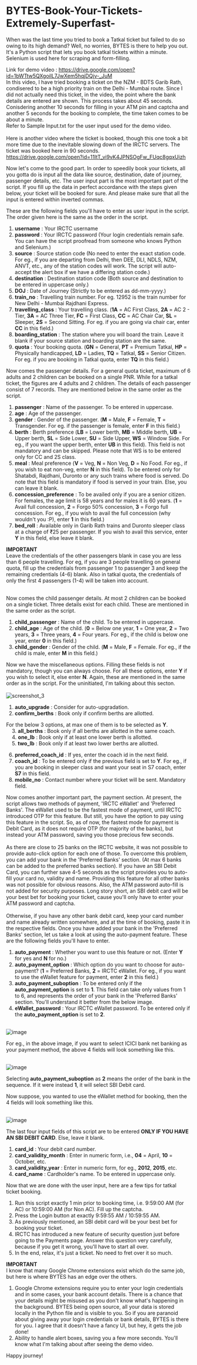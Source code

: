 # BYTES-Book-Your-Tickets-Extremely-Superfast-

When was the last time you tried to book a Tatkal ticket but failed to do so owing to its high demand? Well, no worries, BYTES is there to help you out. It's a Python script that lets you book tatkal tickets within a minute. Selenium is used here for scraping and form-filling. 

Link for demo video : https://drive.google.com/open?id=1bWTtw5QXgoilL7JwXem5hqjDQjv-_JuM <br />
In this video, I have tried booking a ticket on the NZM - BDTS Garib Rath, condisered to be a high priority train on the Delhi - Mumbai route. Since I did not actually need this ticket, in the video, the point where the bank details are entered are shown. This process takes about 45 seconds. Conisdering another 10 seconds for filling in your ATM pin and captcha and another 5 seconds for the booking to complete, the time taken comes to be about a minute. <br />
Refer to Sample Input.txt for the user input used for the demo video. <br /><br />
Here is another video where the ticket is booked, though this one took a bit more time due to the inevitable slowing down of the IRCTC servers. The ticket was booked here in 90 seconds.<br />
https://drive.google.com/open?id=11ItT_vi9vK4JPNSOgFw_FUqc8gqxUizh

Now let's come to the good part. In order to speedily book your tickets, all you gotta do is input all the data like source, destination, date of journey, passenger details, etc. The user input part is the most important part of the script. If you fill up the data in perfect accordance with the steps given below, your ticket will be booked for sure. And please make sure that all the input is entered within inverted commas. 

These are the following fields you'll have to enter as user input in the script. The order given here is the same as the order in the script.

1. **username** : Your IRCTC username
2. **password** : Your IRCTC password (Your login credentials remain safe. You can have the script proofread from someone who knows                       Python and Selenium.)
3. **source** : Source station code (No need to enter the exact station code. For eg., if you are departing from Delhi, then DEE, DLI,                   NDLS, NZM, ANVT, etc., any of the station codes will work. The script will auto-accept the alert box if we have a                       differing station code.)
4. **destination** : Destination station code (Both source and destination to be entered in uppercase only.)
5. **DOJ** : Date of Journey (Strictly to be entered as dd-mm-yyyy.)
6. **train_no** : Travelling train number. For eg. 12952 is the train number for New Delhi - Mumbai Rajdhani Express.
7. **travelling_class** : Your travelling class. (**1A** = AC First Class, **2A** = AC 2 - Tier, **3A** = AC Three Tier, **FC** = First                           Class, **CC** = AC Chair Car, **SL** = Sleeper, **2S** = Second Sitting. For eg. if you are going via chair                             car, enter **CC** in this field.)
8. **boarding_station** : The station where you will board the train. Leave it blank if your source station and boarding station are the                           same.
9. **quota** : Your booking quota. (**GN** = General, **PT** = Premium Tatkal, **HP** = Physically handicapped, **LD** = Ladies, **TQ**                = Tatkal, **SS** = Senior Citizen. For eg. if you are booking in Tatkal quota, enter **TQ** in this field.)

Now comes the passenger details. For a general quota ticket, maximum of 6 adults and 2 children can be booked on a single PNR. While for a tatkal ticket, the figures are 4 adults and 2 children. The details of each passenger consist of 7 records. They are mentioned below in the same order as the script.

1. **passenger** : Name of the passenger. To be entered in uppercase.
2. **age** : Age of the passenger.
3. **gender** : Gender of the passenger. (**M** = Male, **F** = Female, **T** = Transgender. For eg. if the passenger is female, enter                   **F** in this field.)
4. **berth** : Berth preference (**LB** = Lower berth, **MB** = Middle berth, **UB** = Upper berth, **SL** = Side Lower, **SU** = Side                  Upper, **WS** = Window Side. For eg., if you want the upper berth, enter **UB** in this field). This field is not                        mandatory and can be skipped. Please note that WS is to be entered only for CC and 2S class.
5. **meal** : Meal preference (**V** = Veg, **N** = Non Veg, **D** = No Food. For eg., if you wish to eat non-veg, enter **N** in this                 field). To be entered only for Shatabdi, Rajdhani, Duronto or any such trains where food is served. Do note that this                   field is mandatory if food is served in your train. Else, you can leave it blank.
6. **concession_preference** : To be availed only if you are a senior citizen. For females, the age limit is 58 years and for males it                                  is 60 years. (**1** = Avail full concession, **2** = Forgo 50% concession, **3** = Forgo full concession.                                For eg., if you wish to avail the full concession (why wouldn't you :P), enter **1** in this field.)
7. **bed_roll** : Available only in Garib Rath trains and Duronto sleeper class at a charge of ₹25 per passenger. If you wish to avail                     this service, enter **Y** in this field, else leave it blank.

**IMPORTANT** <br />
Leave the credentials of the other passengers blank in case you are less than 6 people travelling. For eg, if you are 3 people travelling on general quota, fill up the credentials from passenger 1 to passenger 3 and keep the remaining credentials (4-6) blank.
Also in tatkal quota, the credentials of only the first 4 passengers (1-4) will be taken into account. <br /><br />

Now comes the child passenger details. At most 2 children can be booked on a single ticket. Three details exist for each child. These are mentioned in the same order as the script.
1. **child_passenger** : Name of the child. To be entered in uppercase.
2. **child_age** : Age of the child. (**0** = Below one year, **1** = One year, **2** = Two years, **3** = Three years, **4** = Four                        years. For eg., if the child is below one year, enter **0** in this field.)
3. **child_gender** : Gender of the child. (**M** = Male, **F** = Female. For eg., if the child is male, enter **M** in this field.)

Now we have the miscellaneous options. Filling these fields is not mandatory, though you can always choose. For all these options, enter **Y** if you wish to select it, else enter **N**. Again, these are mentioned in the same order as in the script. For the uninitiated, I'm talking about this secton. <br /><br />
![screenshot_3](https://user-images.githubusercontent.com/29803330/35811911-a6597d56-0ab5-11e8-9d0d-eeb64b7ccd66.jpg) <br />

1. **auto_upgrade** : Consider for auto-upgradation.
2. **confirm_berths** : Book only if confirm berths are allotted.

For the below 3 options, at max one of them is to be selected as **Y**. <br />
&nbsp; &nbsp; 3. **all_berths** : Book only if all berths are allotted in the same coach. <br />
&nbsp; &nbsp; 4. **one_lb** : Book only if at least one lower berth is allotted. <br />
&nbsp; &nbsp; 5. **two_lb** : Book only if at least two lower berths are allotted. <br />

6. **preferred_coach_id** : If yes, enter the coach id in the next field.
7. **coach_id** : To be entered only if the previous field is set to **Y**. For eg., if you are booking in sleeper class and want your                     seat in S7 coach, enter **S7** in this field.
8. **mobile_no** : Contact number where your ticket will be sent. Mandatory field.

Now comes another important part, the payment section. At present, the script allows two methods of payment, 'IRCTC eWallet' and 'Preferred Banks'. The eWallet used to be the fastest mode of payment, until IRCTC introduced OTP for this feature. But still, you have the option to pay using this feature in the script. So, as of now, the fastest mode for payment is Debit Card, as it does not require OTP (for majority of the banks), but instead your ATM password, saving you those precious few seconds. <br /><br />
As there are close to 25 banks on the IRCTC website, it was not possible to provide auto-click option for each one of those. To overcome this problem, you can add your bank in the 'Preferred Banks' section. (At max 6 banks can be added to the preferred banks section).
If you have an SBI Debit Card, you can further save 4-5 seconds as the script provides you to auto-fill your card no, validity and name. Providing this feature for all other banks was not possible for obvious reasons. Also, the ATM password auto-fill is not added for security purposes. Long story short, an SBI debit card will be your best bet for booking your ticket, cause you'll only have to enter your ATM password and captcha. <br /><br />
Otherwise, if you have any other bank debit card, keep your card number and name already written somewhere, and at the time of booking, paste it in the respective fields.
Once you have added your bank in the 'Preferred Banks' section, let us take a look at using the auto-payment feature. These are the following fields you'll have to enter.
1. **auto_payment** : Whether you want to use this feature or not. (Enter **Y** for yes and **N** for no.)
2. **auto_payment_option** : Which option do you want to choose for auto-payment? (**1** = Preferred Banks, **2** = IRCTC eWallet. For                                eg., if you want to use the eWallet feature for payment, enter **2** in this field.)
3. **auto_payment_suboption** : To be entered only if the **auto_payment_option** is set to **1**. This field can take only values from                                 1 to 6, and represents the order of your bank in the 'Preferred Banks' section. You'll understand it                                     better from the below image.
4. **eWallet_password** : Your IRCTC eWallet password. To be entered only if the **auto_payment_option** is set to **2**.

<br />![image](https://user-images.githubusercontent.com/29803330/35818504-46978f6e-0ac6-11e8-95dd-191b55ebe8bf.png)<br />

For eg., in the above image, if you want to select ICICI bank net banking as your payment method, the above 4 fields will look something like this.

<br />![image](https://user-images.githubusercontent.com/29803330/35818744-d07cd48c-0ac6-11e8-9963-d4af076d0482.png)<br />

Selecting **auto_payment_suboption** as **2** means the order of the bank in the sequence. If it were instead **1**, it will select SBI Debit card.

Now suppose, you wanted to use the eWallet method for booking, then the 4 fields will look something like this.

<br />![image](https://user-images.githubusercontent.com/29803330/35819000-811c1604-0ac7-11e8-9dc3-7860f41b2575.png)<br />

The last four input fields of this script are to be entered **ONLY IF YOU HAVE AN SBI DEBIT CARD**. Else, leave it blank.
1. **card_id** : Your debit card number.
2. **card_validity_month** : Enter in numeric form, i.e., **04** = April, **10** = October, etc.
3. **card_validity_year** : Enter in numeric form, for eg., **2012**, **2015**, etc.
4. **card_name** : Cardholder's name. To be entered in uppercase only.

Now that we are done with the user input, here are a few tips for tatkal ticket booking.
1. Run this script exactly 1 min prior to booking time, i.e. 9:59:00 AM (for AC) or 10:59:00 AM (for Non AC). Fill up the captcha.
2. Press the Login button at exactly 9:59:55 AM / 10:59:55 AM.
3. As previously mentioned, an SBI debit card will be your best bet for booking your ticket.
4. IRCTC has introduced a new feature of security question just before going to the Payments page. Answer this question very carefully,    because if you get it wrong, you'll have to start all over.
5. In the end, relax, it's just a ticket. No need to fret over it so much.

**IMPORTANT** <br />
I know that many Google Chrome extensions exist which do the same job, but here is where BYTES has an edge over the others.
1. Google Chrome extensions require you to enter your login credentials and in some cases, your bank account details. There is a chance that your details might be misused as you don't know what's happening in the background. BYTES being open source, all your data is stored locally in the Python file and is visible to you. So if you are paranoid about giving away your login credentials or bank details, BYTES is there for you. I agree that it doesn't have a fancy UI, but hey, it gets the job done!
2. Ability to handle alert boxes, saving you a few more seconds. You'll know what I'm talking about after seeing the demo video.

Happy journey!
